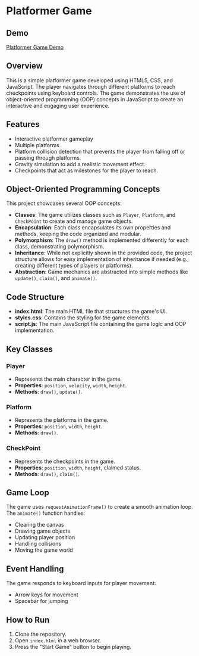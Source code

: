 # Platformer Game

## Demo

[Platformer Game Demo](https://ahmed-niyaz.github.io/platform-game/)

## Overview

This is a simple platformer game developed using HTML5, CSS, and JavaScript. The player navigates through different platforms to reach checkpoints using keyboard controls. The game demonstrates the use of object-oriented programming (OOP) concepts in JavaScript to create an interactive and engaging user experience.

## Features

- Interactive platformer gameplay
- Multiple platforms
- Platform collision detection that prevents the player from falling off or passing through platforms.
- Gravity simulation to add a realistic movement effect.
- Checkpoints that act as milestones for the player to reach.

## Object-Oriented Programming Concepts

This project showcases several OOP concepts:

- **Classes**: The game utilizes classes such as `Player`, `Platform`, and `CheckPoint` to create and manage game objects.
- **Encapsulation**: Each class encapsulates its own properties and methods, keeping the code organized and modular.
- **Polymorphism**: The `draw()` method is implemented differently for each class, demonstrating polymorphism.
- **Inheritance**: While not explicitly shown in the provided code, the project structure allows for easy implementation of inheritance if needed (e.g., creating different types of players or platforms).
- **Abstraction**: Game mechanics are abstracted into simple methods like `update()`, `claim()`, and `animate()`.

## Code Structure

- **index.html**: The main HTML file that structures the game's UI.
- **styles.css**: Contains the styling for the game elements.
- **script.js**: The main JavaScript file containing the game logic and OOP implementation.

## Key Classes

### Player

- Represents the main character in the game.
- **Properties**: `position`, `velocity`, `width`, `height`.
- **Methods**: `draw()`, `update()`.

### Platform

- Represents the platforms in the game.
- **Properties**: `position`, `width`, `height`.
- **Methods**: `draw()`.

### CheckPoint

- Represents the checkpoints in the game.
- **Properties**: `position`, `width`, `height`, claimed status.
- **Methods**: `draw()`, `claim()`.

## Game Loop

The game uses `requestAnimationFrame()` to create a smooth animation loop. The `animate()` function handles:

- Clearing the canvas
- Drawing game objects
- Updating player position
- Handling collisions
- Moving the game world

## Event Handling

The game responds to keyboard inputs for player movement:

- Arrow keys for movement
- Spacebar for jumping

## How to Run

1. Clone the repository.
2. Open `index.html` in a web browser.
3. Press the "Start Game" button to begin playing.
